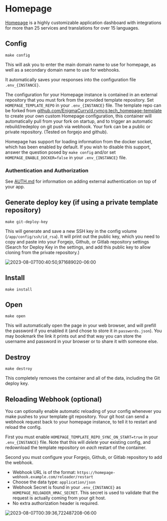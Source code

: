 # Homepage

[Homepage](https://github.com/benphelps/homepage) is a highly
customizable application dashboard with integrations for more than 25
services and translations for over 15 languages.

## Config

```
make config
```

This will ask you to enter the main domain name to use for homepage,
as well as a secondary domain name to use for webhooks.

It automatically saves your responses into the configuration file
`.env_{INSTANCE}`.

The configuration for your Homepage instance is contained in an
external repository that you must fork from the provided template
repository. Set `HOMEPAGE_TEMPLATE_REPO` in your `.env_{INSTANCE}`
file. The template repo can be forked from
[github.com/EnigmaCurry/d.rymcg.tech_homepage-template](https://github.com/EnigmaCurry/d.rymcg.tech_homepage-template)
to create your own custom Homepage configuration, this container will
automatically pull from your fork on startup, and to trigger an
automatic rebuild/redeploy on git push via webhook. Your fork can be a
public or private repository. (Tested on forgejo and github).

Homepage has support for loading information from the docker socket,
which has been enabled by default. If you wish to disable this
support, answer the question posed by `make config` and/or set
`HOMEPAGE_ENABLE_DOCKER=false` in your `.env_{INSTANCE}` file.

### Authentication and Authorization

See [AUTH.md](../AUTH.md) for information on adding external authentication on
top of your app.

## Generate deploy key (if using a private template repository)

```
make git-deploy-key
```

This will generate and save a new SSH key in the config volume
(`/app/config/ssh/id_rsa`). It will print out the public key, which
you need to copy and paste into your Forgejo, Github, or Gitlab
repository settings (Search for Deploy Key in the settings, and add
this public key to allow cloning from the private repository.)

![2023-08-07T00:40:50,971689020-06:00](https://github.com/EnigmaCurry/d.rymcg.tech/assets/43061/2b74a83f-27ff-4a74-8614-060775dcfacf)

## Install

```
make install
```

## Open

```
make open
```

This will automatically open the page in your web browser, and will
prefill the password if you enabled it (and chose to store it in
`passwords.json`). You may bookmark the link it prints out and that 
way you can store the username and password in your browser or to share
it with someone else.

## Destroy

```
make destroy
```

This completely removes the container and all of the data, including the Git deploy key.

## Reloading Webhook (optional)

You can optionally enable automatic reloading of your config whenever
you make pushes to your template git repository. Your git host can
send a webhook request back to your homepage instance, to tell it to
restart and reload the config.

First you must enable `HOMEPAGE_TEMPLATE_REPO_SYNC_ON_START=true` in
your `.env_{INSTANCE}` file. Note that this will *delete* your
existing config, and redownload the template repository on *each*
restart of the container.

Second you must configure your Forgejo, Github, or Gitlab repository to
add the webhook.

 * Webhook URL is of the format: `https://homepage-webhook.example.com/reloader/restart`
 * Choose the data type: `application/json`
 * Webhook Secret is found in your `.env_{INSTANCE}` as
   `HOMEPAGE_RELOADER_HMAC_SECRET`. This secret is used to validate
   that the request is actually coming from your git host.
 * No extra authorization header is required.

![2023-08-07T00:39:36,722487208-06:00](https://github.com/EnigmaCurry/d.rymcg.tech/assets/43061/5a0001c3-505d-4984-a114-a9bd1f8ea33b)

